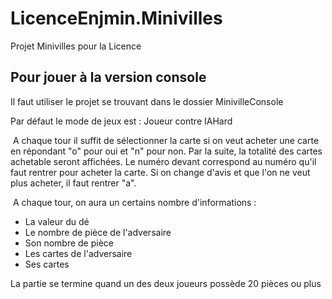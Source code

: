 # LicenceEnjmin.Minivilles
 Projet Minivilles pour la Licence 

## Pour jouer à  la version console

Il faut utiliser le projet se trouvant dans le dossier MinivilleConsole

Par défaut le mode de jeux est  : Joueur contre IAHard

​	A chaque tour il suffit de sélectionner la carte si on veut acheter une carte en répondant "o" pour oui et "n" pour non.
Par la suite, la totalité des cartes achetable seront affichées. Le numéro devant correspond au numéro qu'il faut rentrer pour acheter la carte. Si on change d'avis et que l'on ne veut plus acheter, il faut rentrer "a".

​	A chaque tour, on aura un certains nombre d'informations :

- La valeur du dé
- Le nombre de pièce de l'adversaire
- Son nombre de pièce
- Les cartes de l'adversaire
- Ses cartes

La partie se termine quand un des deux joueurs possède 20 pièces ou plus